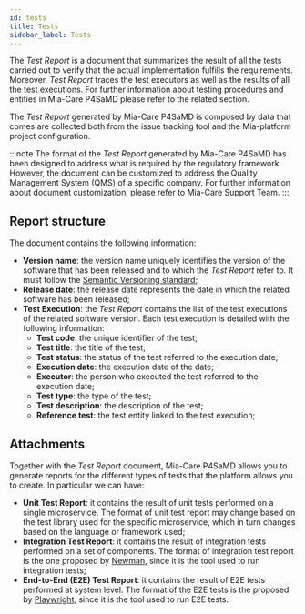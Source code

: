 ```yaml
---
id: tests
title: Tests
sidebar_label: Tests
---
```


The *Test Report* is a document that summarizes the result of all the tests carried out to verify that the actual implementation fulfills the requirements. Moreover, *Test Report* traces the test executors as well as the results of all the test executions. For further information about testing procedures and entities in Mia-Care P4SaMD please refer to the related section.

The *Test Report* generated by Mia-Care P4SaMD is composed by data that comes are collected both from the issue tracking tool and the Mia-platform project configuration.

:::note
The format of the *Test Report* generated by Mia-Care P4SaMD has been designed to address what is required by the regulatory framework. However, the document can be customized to address the Quality Management System (QMS) of a specific company. For further information about document customization, please refer to Mia-Care Support Team. 
:::

## Report structure

The document contains the following information:

* **Version name**: the version name uniquely identifies the version of the software that has been released and to which the *Test Report* refer to. It must follow the [Semantic Versioning standard](https://semver.org/);
* **Release date**: the release date represents the date in which the related software has been released;
* **Test Execution**: the *Test Report* contains the list of the test executions of the related software version. Each test execution is detailed with the following information:
  * **Test code**: the unique identifier of the test;
  * **Test title**: the title of the test;
  * **Test status**: the status of the test referred to the execution date;
  * **Execution date**: the execution date of the date;
  * **Executor**: the person who executed the test referred to the execution date;
  * **Test type**: the type of the test;
  * **Test description**: the description of the test;
  * **Reference test**: the test entity linked to the test execution;

## Attachments

Together with the *Test Report* document, Mia-Care P4SaMD allows you to generate reports for the different types of tests that the platform allows you to create. In particular we can have:
* **Unit Test Report**: it contains the result of unit tests performed on a single microservice. The format of unit test report may change based on the test library used for the specific microservice, which in turn changes based on the language or framework used;
* **Integration Test Report**: it contains the result of integration tests performed on a set of components. The format of integration test report is the one proposed by [Newman](https://github.com/postmanlabs/newman), since it is the tool used to run integration tests;
* **End-to-End (E2E) Test Report**: it contains the result of E2E tests performed at system level. The format of the E2E tests is the proposed by [Playwright](https://playwright.dev/), since it is the tool used to run E2E tests.